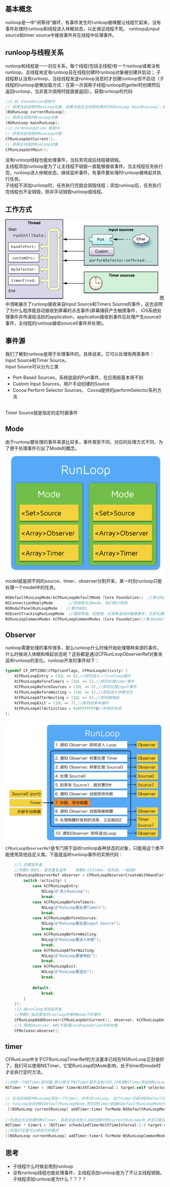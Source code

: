 ## 基本概念
runloop是一中"闲等待"循环，有事件发生时runloop被唤醒让线程忙起来，没有事件处理时runloop和线程进入休眠状态，以此保证线程不死。
runloop从input source和timer source中接收事件并在线程中处理事件。

## runloop与线程关系
runloop和线程是一一对应关系，每个线程(包括主线程)有一个runloop或者没有runloop。主线程肯定有runloop且在线程创建时runloop对象被创建并启动；
子线程默认没有runloop，当给线程发送runloop消息时才创建runloop但不启动（子线程的runloop是懒加载方式：在第一次调用子线程runloop的getter时创建然后返回runloop，当非首次调用时就直接返回）。获取runloop的代码
```objectivec
//1.OC Foundation框架中
// 获得当前线程的RunLoop对象，如果当前在主线程结果同[NSRunLoop mainRunLoop]；如果当前在子线程，runloop懒加载方式
[NSRunLoop currentRunLoop];
// 获得主线程的RunLoop对象
[NSRunLoop mainRunLoop];
//2.coreFoundation 框架中
// 获得当前线程的RunLoop对象
CFRunLoopGetCurrent();
// 获得主线程的RunLoop对象
CFRunLoopGetMain();
```
没有runloop线程也能处理事件，当任务完成后线程被销毁。<br/>
主线程添加runloop是为了让主线程不销毁一直能够接收事件。当主线程任务执行完，runloop进入休眠状态，继续监听事件，有事件要处理时runloop被唤起并执行任务。<br/>
子线程不添加runloop时，任务执行完就会销毁线程；添加runloop后，任务执行完线程也不会销毁，除非手动销毁runloop或线程。

## 工作方式
![runloop](image/runloop.jpg)
图中清晰展示了runloop接收来自Input Source和Timers Source的事件，这也说明了为什么程序能自动接收到屏幕的点击事件(屏幕捕获产生触摸事件，
iOS系统处理事件并传递给活跃的application，application接收到事件后处理产生source0事件，主线程的runloop接收source0事件并处理)。<br/>

## 事件源
我们了解到runloop是用于处理事件的。具体说来，它可以处理有两类事件：Input Source和Timer Source。<br/>
Input Source可以分为三类
* Port-Based Sources，系统底层的Port事件，在应用层基本用不到
* Custom Input Sources，用户手动创建的Source
* Cocoa Perform Selector Sources， Cocoa提供的performSelector系列方法
<br/>
Timer Source就是指定的定时器事件

## Mode
由于runloop要处理的事件来源比较多，事件类型不同，对应的处理方式不同，为了便于处理事件引出了Mode的概念。
![runloop_mode](image/runloop_mode.png)
model就是把不同的source、timer、observer分割开来，某一时刻runloop只能处理一个model中的任务。

```objectivec
NSDefaultRunLoopMode(kCFRunLoopDefaultMode (Core Foundation))  //默认Mode，通常主线程在此Mode下运行
NSConnectionReplyMode       //网络相关的mode，我们很少用到
NSModalPanelRunLoopMode    //事件辨别，
NSEventTrackingRunLoopMode  //跟踪界面，如拖拽、长按等连续的触摸事件，尤其处理ScrollView滑动时的各种触摸事件，保证流程滑动不受其他model的干扰
NSRunLoopCommonModes kCFRunLoopCommonModes (Core Foundation)//集合mode(NSDefaultRunLoopMode和UITrackingRunLoopMode)，一般用户插入的source都放在这里,
```

## Observer
runloop需要处理的事件很多，那么runloop什么时候开始处理哪种来源的事件，什么时候进入休眠和唤起状态呢？这些都是通过CFRunLoopObserverRef对象来监听runloop的变化。runloop开发的事件如下：
```objectivec
typedef CF_OPTIONS(CFOptionFlags, CFRunLoopActivity) {
    kCFRunLoopEntry = (1UL << 0),//即将进入一个runloop循环
    kCFRunLoopBeforeTimers = (1UL << 1),//即将处理timer事件
    kCFRunLoopBeforeSources = (1UL << 2),//即将处理input事件
    kCFRunLoopBeforeWaiting = (1UL << 5),//即将进入休眠状态
    kCFRunLoopAfterWaiting = (1UL << 6),//即将被唤起
    kCFRunLoopExit = (1UL << 7),//即将结束本循环
    kCFRunLoopAllActivities = 0x0FFFFFFFU//所有的状态
};
```
![runloop_observer](image/runloop_observer.png)
`CFRunLoopObserverRef`是专门用于监听runloop各种状态的对象，只能用这个类不能使用其他自定义类。下面是监听runloop事件的实例代码：
```objectivec
    //1.创建监听者
    //参数3:BOOL，是否重复监听    参数4:CFIndex，优先级，一般是0 
    CFRunLoopObserverRef observer = CFRunLoopObserverCreateWithHandler(CFAllocatorGetDefault(), kCFRunLoopAllActivities, YES, 0, ^(CFRunLoopObserverRef observer, CFRunLoopActivity activity) {
        switch (activity) {
            case kCFRunLoopEntry:
                NSLog(@"进入RunLoop");
                break;
            case kCFRunLoopBeforeTimers:
                NSLog(@"RunLoop要处理Timers");
                break;
            case kCFRunLoopBeforeSources:
                NSLog(@"RunLoop要处理input Source");
                break;
            case kCFRunLoopBeforeWaiting:
                NSLog(@"RunLoop要进入休眠");
                break;
            case kCFRunLoopAfterWaiting:
                NSLog(@"RunLoop要被唤起");
                break;
            case kCFRunLoopExit:
                NSLog(@"RunLoop要退出");
                break;
                
            default:
                break;
        }
    });
    //2.给runloop添加监听者
    //参数3:指定要监听runloop的哪种mode下的事件
    CFRunLoopAddObserver(CFRunLoopGetCurrent(), observer, kCFRunLoopDefaultMode);
    //3.释放observer，ARC不管理coreFoundation中的对象
    CFRelease(observer);
```
## timer
CFRunLoop中关于CFRunLoopTimerRef的方法基本已经在NSRunLoop正封装好了，我们可以使用NSTimer，它受RunLoop的Mode影响，处于timer的mode时才会执行定时方法。
```objectivec
//创建一个NSTimer定时器,默认情况下NSTimer是不会执行的,只有把NSTimer添加到RunLoop中,由RunLoop管理执行
NSTimer * timer = [NSTimer timerWithTimeInterval:1 target:self selector:@selector(show) userInfo:nil repeats:YES];

// 在当前线程中RunLoop添加一个timer, 并告诉runLoop, 这个timer只能在NSDefaultRunLoopMode模式下才能触发
// runLoop会找到NSDefaultRunLoopMode,然后把timer添加NSDefaultRunLoopMode中的Timer数组中
 [[NSRunLoop currentRunLoop] addTimer:timer forMode:NSDefaultRunLoopMode];

//利用此方法创建的NSTimer, 系统会自动放入当前线程中的currentRunLoop中,并且只能在NSDefaultRunLoop模式下才能触发
NSTimer * timer1 = [NSTimer scheduledTimerWithTimeInterval:1.0 target:self selector:@selector(show) userInfo:nil repeats:YES];
//但我们还是可以修改它的模式
[[NSRunLoop currentRunLoop] addTimer:timer1 forMode:NSRunLoopCommonModes];
```
## 思考
* 子线程什么时候会用到runloop
* 没有runloop线程也能处理事件，主线程添加runloop是为了不让主线程销毁。子线程添加runloop是为什么？？？？

